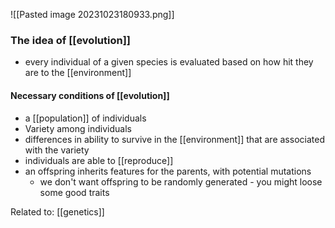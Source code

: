 ![[Pasted image 20231023180933.png]]
### The idea of [[evolution]]
- every individual of a given species is evaluated based on how hit they are to the [[environment]]
#### Necessary conditions of [[evolution]]
- a [[population]] of individuals
- Variety among individuals
- differences in ability to survive in the [[environment]] that are associated with the variety
- individuals are able to [[reproduce]]
- an offspring inherits features for the parents, with potential mutations
	- we don't want offspring to be randomly generated - you might loose some good traits

Related to: [[genetics]]